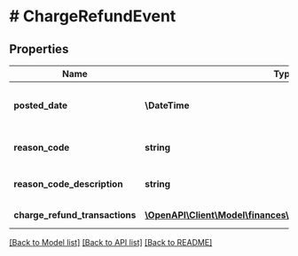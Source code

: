 # # ChargeRefundEvent

## Properties

Name | Type | Description | Notes
------------ | ------------- | ------------- | -------------
**posted_date** | **\DateTime** | Fields with a schema type of date are in ISO 8601 date time format (for example GroupBeginDate). | [optional]
**reason_code** | **string** | The reason given for a charge refund.  Example: &#x60;SubscriptionFeeCorrection&#x60; | [optional]
**reason_code_description** | **string** | A description of the Reason Code.   Example: &#x60;SubscriptionFeeCorrection&#x60; | [optional]
**charge_refund_transactions** | [**\OpenAPI\Client\Model\finances\v0\ChargeRefundTransaction[]**](ChargeRefundTransaction.md) | A list of &#x60;ChargeRefund&#x60; transactions | [optional]

[[Back to Model list]](../../README.md#models) [[Back to API list]](../../README.md#endpoints) [[Back to README]](../../README.md)
